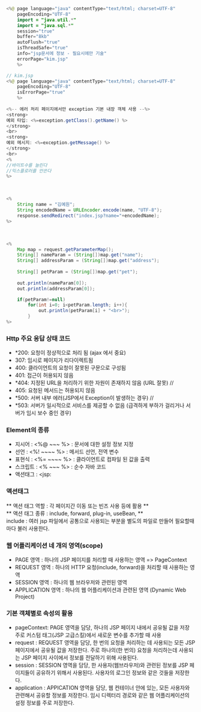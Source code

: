 ```java
<%@ page language="java" contentType="text/html; charset=UTF-8"
    pageEncoding="UTF-8"
    import = "java.util.*"
    import = "java.sql.*"
    session="true"
    buffer="8kb"
    autoFlush="true"
    isThreadSafe="true"
    info="jsp문서에 정보 - 필요시에만 기술"
    errorPage="kim.jsp"
    %>
```

```java
// kim.jsp
<%@ page language="java" contentType="text/html; charset=UTF-8"
    pageEncoding="UTF-8"
    isErrorPage="true"
    %>
    
<%-- 에러 처리 페이지에서만 exception 기본 내장 객체 사용 --%>
<strong>
예외 타입: <%=exception.getClass().getName() %>
</strong>
<br>
<strong>
예외 메시지: <%=exception.getMessage() %>
</strong>
<br>
<%
//바이트수를 늘린다
//익스플로러를 안쓴다
%>
```

<br>

```java
<%
	String name = "김예원";
	String encodedName = URLEncoder.encode(name, "UTF-8");
	response.sendRedirect("index.jsp?name="+encodedName);
%>
```

<br>

```java
<%
	Map map = request.getParameterMap();
	String[] nameParam = (String[])map.get("name");
	String[] addressParam = (String[])map.get("address");
	
	String[] petParam = (String[])map.get("pet");
	
	out.println(nameParam[0]);
	out.println(addressParam[0]);

	if(petParam!=null)
		for(int i=0; i<petParam.length; i++){
			out.println(petParam[i] + "<br>");
		}
%>
```
  
### Http 주요 응답 상태 코드
- *200: 요청이 정상적으로 처리 됨 (ajax 에서 중요)
- 307: 임시로 페이지가 리다이렉트됨
- 400: 클라이언트의 요청이 잘못된 구문으로 구성됨
- 401: 접근이 허용되지 않음
- *404: 지정된 URL을 처리하기 위한 자원이 존재하지 않음 (URL 잘못) //
- 405: 요청된 메서드는 허용되지 않음
- *500: 서버 내부 에러(JSP에서 Exception이 발생하는 경우) //
- *503: 서버가 일시적으로 서비스를 제공할 수 없음 (급격하게 부하가 걸리거나 서버가 임시 보수 중인 경우) 
  
### Element의 종류 
- 지시어 : <%@ ~~~ %> : 문서에 대한 설정 정보 지정
- 선언 : <%! ~~~~ %> : 메서드 선언, 전역 변수
- 표현식 : <%= ~~~~ %> : 클라이언트로 컴파일 된 값을 출력
- 스크립트 : <% ~~~ %> : 순수 자바 코드
- 액션태그 : <jsp:
  
### 액션태그
** 액션 태그 역할 : 각 페이지간 이동 또는 빈즈 사용 등에 활용 **   
** 액션 태그 종류 : include, forward, plug-in, useBean,  **  
include : 여러 jsp 파일에서 공통으로 사용되는 부분을 별도의 파일로 만들어
필요할때마다 불러 사용한다.


### 웹 어플리케이션 네 개의 영역(scope)
- PAGE 영역 : 하나의 JSP 페이지를 처리할 때 사용하는 영역 => PageContext
- REQUEST 영역 : 하나의 HTTP 요청(include, forward)을 처리할 때 사용하는 영역
- SESSION 영역 : 하나의 웹 브라우저와 관련된 영역
- APPLICATION 영역 : 하나의 웹 어플리케이션과 관련된 영역 (Dynamic Web Project)

### 기본 객체별로 속성의 활용
- pageContext: PAGE 영역을 담당, 하나의 JSP 페이지 내에서 공유될 값을 저장
                주로 커스텀 태그(JSP 고급스킬)에서 새로운 변수를 추가할 때 사용
- request : REQUEST 영역을 담당, 한 번의 요청을 처리하는 데 사용되는 모든 JSP 페이지에서 공유될 값을 저장한다.
            주로 하나의(한 번의) 요청을 처리하는데 사용되는  JSP 페이지 사이에서 정보를 전달하기 위해 사용된다.
- session : SESSION 영역을 담당, 한 사용자(웹브라우저)와 관련된 정보를 JSP 페이지들이 공유하기 위해서 사용된다.
            사용자의 로그인 정보와 같은 것들을 저장한다.
- application : APPICATION 영역을 담당, 웹 컨테이너 안에 있는, 모든 사용자와 관련해서 공유할 정보를 저장한다.
                임시 디렉터리 경로와 같은 웹 어플리케이션의 설정 정보를 주로 저장한다.
